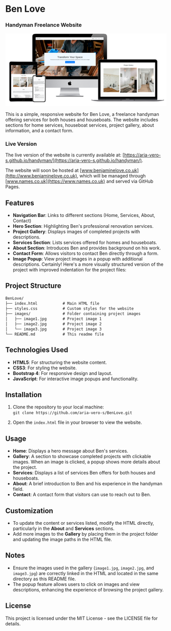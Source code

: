 # Ben Love
### Handyman Freelance Website

![Website Mockup](mockup.png)

This is a simple, responsive website for Ben Love, a freelance handyman offering services for both houses and houseboats. The website includes sections for home services, houseboat services, project gallery, about information, and a contact form.

### Live Version

The live version of the website is currently available at: [https://aria-vero-s.github.io/handyman/](https://aria-vero-s.github.io/handyman/). 

The website will soon be hosted at [www.benjaminelove.co.uk](http://www.benjaminelove.co.uk), which will be managed through [www.names.co.uk](https://www.names.co.uk) and served via GitHub Pages.

## Features

- **Navigation Bar**: Links to different sections (Home, Services, About, Contact)
- **Hero Section**: Highlighting Ben's professional renovation services.
- **Project Gallery**: Displays images of completed projects with descriptions.
- **Services Section**: Lists services offered for homes and houseboats.
- **About Section**: Introduces Ben and provides background on his work.
- **Contact Form**: Allows visitors to contact Ben directly through a form.
- **Image Popup**: View project images in a popup with additional descriptions.
Certainly! Here's a more visually structured version of the project with improved indentation for the project files:

## Project Structure

```plaintext
BenLove/
├── index.html           # Main HTML file
├── styles.css           # Custom styles for the website
├── images/              # Folder containing project images
│   ├── image1.jpg       # Project image 1
│   ├── image2.jpg       # Project image 2
│   └── image3.jpg       # Project image 3
└── README.md            # This readme file
```

## Technologies Used

- **HTML5**: For structuring the website content.
- **CSS3**: For styling the website.
- **Bootstrap 4**: For responsive design and layout.
- **JavaScript**: For interactive image popups and functionality.

## Installation

1. Clone the repository to your local machine:  
   `git clone https://github.com/aria-vero-s/BenLove.git`

2. Open the `index.html` file in your browser to view the website.

## Usage

- **Home**: Displays a hero message about Ben's services.
- **Gallery**: A section to showcase completed projects with clickable images. When an image is clicked, a popup shows more details about the project.
- **Services**: Displays a list of services Ben offers for both houses and houseboats.
- **About**: A brief introduction to Ben and his experience in the handyman field.
- **Contact**: A contact form that visitors can use to reach out to Ben.

## Customization

- To update the content or services listed, modify the HTML directly, particularly in the **About** and **Services** sections.
- Add more images to the **Gallery** by placing them in the project folder and updating the image paths in the HTML file.

## Notes

- Ensure the images used in the gallery (`image1.jpg`, `image2.jpg`, and `image3.jpg`) are correctly linked in the HTML and located in the same directory as this README file.
- The popup feature allows users to click on images and view descriptions, enhancing the experience of browsing the project gallery.

## License

This project is licensed under the MIT License - see the LICENSE file for details.